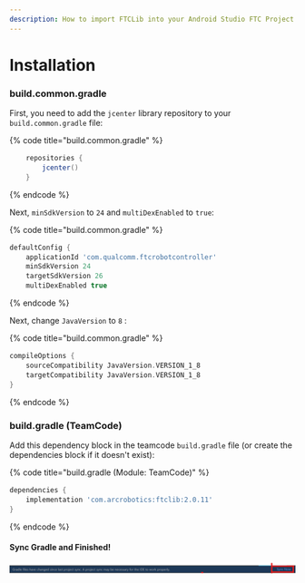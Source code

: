 ```yaml
---
description: How to import FTCLib into your Android Studio FTC Project
---
```


# Installation

### build.common.gradle 

First, you need to add the `jcenter` library repository to your `build.common.gradle` file:

{% code title="build.common.gradle" %}
```groovy
    repositories {
        jcenter()
    }
```
{% endcode %}

Next, `minSdkVersion` to `24` and `multiDexEnabled` to `true`:

{% code title="build.common.gradle" %}
```groovy
defaultConfig {
    applicationId 'com.qualcomm.ftcrobotcontroller'
    minSdkVersion 24
    targetSdkVersion 26
    multiDexEnabled true
```
{% endcode %}

Next, change `JavaVersion` to `8` :  


{% code title="build.common.gradle" %}
```groovy
compileOptions {
    sourceCompatibility JavaVersion.VERSION_1_8
    targetCompatibility JavaVersion.VERSION_1_8
}
```
{% endcode %}

### build.gradle \(TeamCode\)

Add this dependency block in the teamcode `build.gradle` file (or create the dependencies block if it doesn't exist):

{% code title="build.gradle \(Module: TeamCode\)" %}
```groovy
dependencies {
    implementation 'com.arcrobotics:ftclib:2.0.11'
}
```
{% endcode %}

#### Sync Gradle and Finished!

![Click that button and if successful, you can now use FTCLib](.gitbook/assets/image%20%281%29.png)



